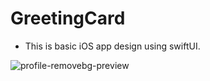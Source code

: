 # GreetingCard
- This is basic iOS app design using swiftUI.

![profile-removebg-preview](https://user-images.githubusercontent.com/39742247/225825631-5474c3ac-07be-48b5-8f7e-99c502ff78a6.png)
